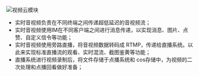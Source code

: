 ![视频云模块](https://main.qcloudimg.com/raw/aced8634db63acf5f9c77119730e857c.png)

 *  实时音视频负责在不同终端之间传递超低延迟的音视频流；
 *  实时音视频使用IM在不同客户端之间进行消息传递，以实现消息、图片、点赞、自定义信令等功能；
 *  实时音视频使用旁路直播，将音视频数据转码成 RTMP，传递给直播系统。以此来实现标准直播流的观看、实时混流、截图鉴黄等功能；
 *  直播系统进行视频录制后，将文件存储于点播系统和 cos存储中，为视频的二次处理和点播回看做好准备；
